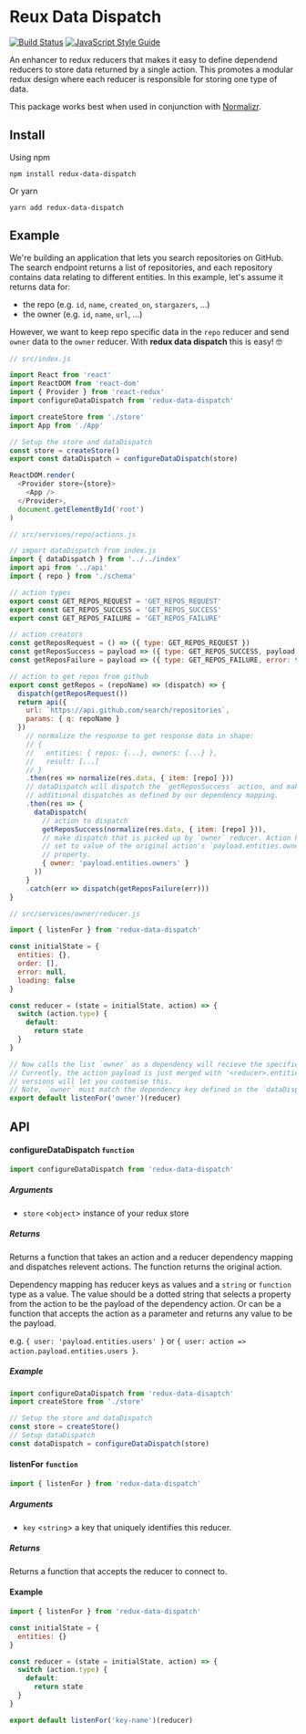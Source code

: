 # Reux Data Dispatch

[![Build Status](https://travis-ci.org/benjaminhadfield/redux-data-dispatch.svg?branch=master)](https://travis-ci.org/benjaminhadfield/redux-data-dispatch)
[![JavaScript Style Guide](https://img.shields.io/badge/code_style-standard-brightgreen.svg)](https://standardjs.com)

An enhancer to redux reducers that makes it easy to define dependend reducers to store data returned by a single action. This promotes a modular redux design where each reducer is responsible for storing one type of data.

This package works best when used in conjunction with [Normalizr](https://github.com/paularmstrong/normalizr).

## Install

Using npm

```
npm install redux-data-dispatch
```

Or yarn

```
yarn add redux-data-dispatch
```

## Example

We're building an application that lets you search repositories on GitHub.
The search endpoint returns a list of repositories, and each repository contains
data relating to different entities.
In this example, let's assume it returns data for:

 - the repo (e.g. `id`, `name`, `created_on`, `stargazers`, ...)
 - the owner (e.g. `id`, `name`, `url`, ...)

However, we want to keep repo specific data in the `repo` reducer and send
`owner` data to the `owner` reducer.
With **redux data dispatch** this is easy! 🤓

```js
// src/index.js

import React from 'react'
import ReactDOM from 'react-dom'
import { Provider } from 'react-redux'
import configureDataDispatch from 'redux-data-dispatch'

import createStore from './store'
import App from './App'

// Setup the store and dataDispatch
const store = createStore()
export const dataDispatch = configureDataDispatch(store)

ReactDOM.render(
  <Provider store={store}>
    <App />
  </Provider>,
  document.getElementById('root')
)
```

```js
// src/services/repo/actions.js

// import dataDispatch from index.js
import { dataDispatch } from '../../index'
import api from '../api'
import { repo } from './schema'

// action types
export const GET_REPOS_REQUEST = 'GET_REPOS_REQUEST'
export const GET_REPOS_SUCCESS = 'GET_REPOS_SUCCESS'
export const GET_REPOS_FAILURE = 'GET_REPOS_FAILURE'

// action creators
const getReposRequest = () => ({ type: GET_REPOS_REQUEST })
const getReposSuccess = payload => ({ type: GET_REPOS_SUCCESS, payload })
const getReposFailure = payload => ({ type: GET_REPOS_FAILURE, error: true, payload })

// action to get repos from github
export const getRepos = (repoName) => (dispatch) => {
  dispatch(getReposRequest())
  return api({
    url: `https://api.github.com/search/repositories`,
    params: { q: repoName }
  })
    // normalize the response to get response data in shape:
    // {
    //   entities: { repos: {...}, owners: {...} },
    //   result: [...]
    // }
    .then(res => normalize(res.data, { item: [repo] }))
    // dataDispatch will dispatch the `getReposSuccess` action, and make
    // additional dispatches as defined by our dependency mapping.
    .then(res => {
      dataDispatch(
        // action to dispatch
        getReposSuccess(normalize(res.data, { item: [repo] })),
        // make dispatch that is picked up by `owner` reducer. Action has payload
        // set to value of the original action's `payload.entities.owners`
        // property.
        { owner: 'payload.entities.owners' }
      ))
    }
    .catch(err => dispatch(getReposFailure(err)))
}
```

```js
// src/services/owner/reducer.js

import { listenFor } from 'redux-data-dispatch'

const initialState = {
  entities: {},
  order: [],
  error: null,
  loading: false
}

const reducer = (state = initialState, action) => {
  switch (action.type) {
    default:
      return state
  }
}

// Now calls the list `owner` as a dependency will recieve the specified payload
// Currently, the action payload is just merged with '<reducer>.entities', future
// versions will let you customise this.
// Note, `owner` must match the dependency key defined in the `dataDispatch` call
export default listenFor('owner')(reducer)
```

## API

#### configureDataDispatch `function`

```js
import configureDataDispatch from 'redux-data-dispatch'
```

##### Arguments

 - `store` <`object`> instance of your redux store

##### Returns

Returns a function that takes an action and a reducer dependency mapping and dispatches
relevent actions. The function returns the original action.

Dependency mapping has reducer keys as values and a `string` or `function` type as a value. The value should be a dotted string that selects a property from the action to be the payload of the dependency action. Or can be a function that accepts the action as a parameter and returns any value to be the payload.

e.g. `{ user: 'payload.entities.users' }` or `{ user: action => action.payload.entities.users }`.

##### Example

```js
import configureDataDispatch from 'redux-data-disaptch'
import createStore from './store'

// Setup the store and dataDispatch
const store = createStore()
// Setup dataDispatch
const dataDispatch = configureDataDispatch(store)
```

#### listenFor `function`

```js
import { listenFor } from 'redux-data-dispatch'
```

##### Arguments

 - `key` <`string`> a key that uniquely identifies this reducer.

##### Returns

Returns a function that accepts the reducer to connect to.

#### Example

```js
import { listenFor } from 'redux-data-dispatch'

const initialState = {
  entities: {}
}

const reducer = (state = initialState, action) => {
  switch (action.type) {
    default:
      return state
  }
}

export default listenFor('key-name')(reducer)
```
